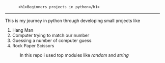 <html>
  <head>
    
          <h1>Beginners projects in python</h1>
    
  </head>
      <body>
            <hr>
            <p>This is my journey in python through developing small projects like</p>
            <ol>
                <li>Hang Man</li>
                <li>Computer trying to match our number</li>
                <li>Guessing a number of computer guess </li>
                <li>Rock Paper Scissors</li>
            <ol>
            <p>In this repo i used top modules like <i>random</i> and <i>string</i> </p>
      </body>
</html>
